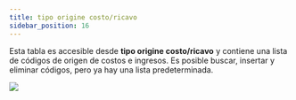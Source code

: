 ```yaml
---
title: tipo origine costo/ricavo
sidebar_position: 16
---
```


Esta tabla es accesible desde **tipo origine costo/ricavo** y contiene una lista de códigos de origen de costos e ingresos. Es posible buscar, insertar y eliminar códigos, pero ya hay una lista predeterminada.

![](/img/it-it/configurations/tables/projects/cost-revenue.png)